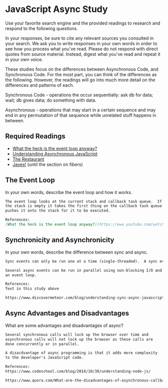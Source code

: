 # JavaScript Async Study

Use your favorite search engine and the provided readings to research and
respond to the following questions.

In your responses, be sure to cite any relevant sources you consulted in your
search. We ask you to write responses in your own words in order to see how you
process what you've read. Please do not respond with direct quotes from source
material. Instead, digest what you've read and repeat it in your own voice.

These studies focus on the differences between Asynchronous Code, and
Synchronous Code. For the most part, you can think of the differences as the
following. However, the readings will go into much more detail on the
differences and patterns of each.

Synchronous Code - operations the occur sequentially: ask db for data; wait; db gives data; do something with data.

Asynchronous - operations that may start in a certain sequence and may end in any permutation of that sequence while unrelated stuff happens in between.

## Required Readings

-   [What the heck is the event loop anyway?](https://www.youtube.com/watch?v=8aGhZQkoFbQ)
-   [Understanding Asynchronous JavaScript](https://www.youtube.com/watch?v=vMfg0xGjcOI)
-   [The Restaurant](https://www.codeschool.com/blog/2014/10/30/understanding-node-js/)
-   [Javes!](https://www.discovermeteor.com/blog/understanding-sync-async-javascript-node/) (until the section on fibers)

## The Event Loop

In your own words, describe the event loop and how it works.

```md
The event loop looks at the current stack and callback task queue.  If
the stack is empty it takes the first thing on the callback task queue and
pushes it onto the stack for it to be executed.

References:
[What the heck is the event loop anyway?](https://www.youtube.com/watch?v=8aGhZQkoFbQ)

```

## Synchronicity and Asynchronicity

In your own words, describe the difference between sync and async.

```md
Sync events can only be run one at a time (single-threaded).  A sync event needs to be completed before another sync event can begin.

Several async events can be run in parallel using non-blocking I/O and
an event loop.

References:
Text in this study above

https://www.discovermeteor.com/blog/understanding-sync-async-javascript-node/
```

## Async Advantages and Disadvantages

What are some advantages and disadvantages of async?

```md
Several synchronous calls will lock up the browser over time and
asynchronous calls will not lock up the browser as these calls are
done concurrently or in parallel.

A disacdvantage of async programming is that it adds more complexity
to the developer's JavaScript code.

References:
https://www.codeschool.com/blog/2014/10/30/understanding-node-js/

https://www.quora.com/What-are-the-disadvantages-of-asynchronous-callback-mechanism-on-the-server-side
```
